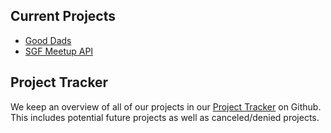 ## Current Projects

-   [Good Dads](./Good%20Dads/Overview.md)
-   [SGF Meetup API](./SGF%20Meetup%20API/Overview.md)

## Project Tracker

We keep an overview of all of our projects in our [Project Tracker](https://github.com/orgs/Open-SGF/projects/6/views/1) on Github.
This includes potential future projects as well as canceled/denied projects.
